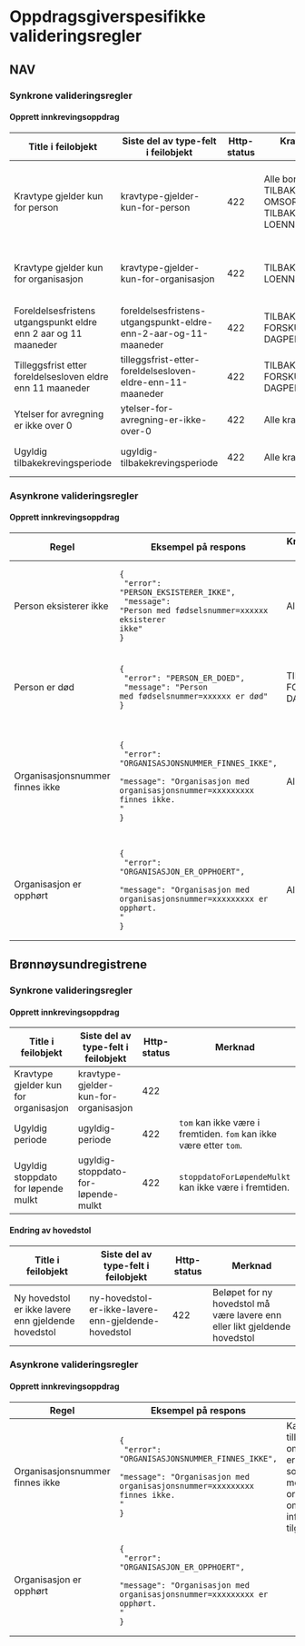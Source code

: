 # Oppdragsgiverspesifikke valideringsregler

## NAV

### Synkrone valideringsregler

#### Opprett innkrevingsoppdrag

| Title i feilobjekt                                              | Siste del av type-felt i feilobjekt                             | Http-status | Kravtyper regelen gjelder for                                                                   | Merknad                                                                                                                                   |
|-----------------------------------------------------------------|-----------------------------------------------------------------|-------------|-------------------------------------------------------------------------------------------------|-------------------------------------------------------------------------------------------------------------------------------------------|
| Kravtype gjelder kun for person                                 | kravtype-gjelder-kun-for-person                                 | 422         | Alle bortsett fra TILBAKEKREVING\_<br/>OMSORGSPENGER og TILBAKEKREVING\_<br/>LOENNSKOMPENSASJON | Alle kravtyper kan *kun* rettes mot personer, med unntak av TILBAKEKREVING\_<br/>OMSORGSPENGER og TILBAKEKREVING\_<br/>LOENNSKOMPENSASJON |  
| Kravtype gjelder kun for organisasjon                           | kravtype-gjelder-kun-for-organisasjon                           | 422         | TILBAKEKREVING\_<br/>LOENNSKOMPENSASJON                                                         | Det er kun kravtypen TILBAKEKREVING\_<br/>LOENNSKOMPENSASJON som *kun* kan rettes mot organisasjoner.                                     | 
| Foreldelsesfristens utgangspunkt eldre enn 2 aar og 11 maaneder | foreldelsesfristens-utgangspunkt-eldre-enn-2-aar-og-11-maaneder | 422         | TILBAKEKREVING\_<br/>FORSKUTTERTE\_<br/>DAGPENGER                                               |                                                                                                                                           | 
| Tilleggsfrist etter foreldelsesloven eldre enn 11 maaneder      | tilleggsfrist-etter-foreldelsesloven-eldre-enn-11-maaneder      | 422         | TILBAKEKREVING\_<br/>FORSKUTTERTE\_<br/>DAGPENGER                                               |                                                                                                                                           | 
| Ytelser for avregning er ikke over 0                            | ytelser-for-avregning-er-ikke-over-0                            | 422         | Alle kravtyper                                                                                  |                                                                                                                                           |
| Ugyldig tilbakekrevingsperiode                                  | ugyldig-tilbakekrevingsperiode                                  | 422         | Alle kravtyper                                                                                  | `tom` kan ikke være i fremtiden. `fom` kan ikke være etter `tom`.                                                                         |

### Asynkrone valideringsregler

#### Opprett innkrevingsoppdrag

| Regel                           | Eksempel på respons                                                                                                                                               | Kravtyper regelen gjelder for                     | Merknad                                                                                                                                                              |
|---------------------------------|-------------------------------------------------------------------------------------------------------------------------------------------------------------------|---------------------------------------------------|----------------------------------------------------------------------------------------------------------------------------------------------------------------------|
| Person eksisterer ikke          | <pre><code>{<br/>  "error": "PERSON_EKSISTERER_IKKE",<br/>  "message": "Person med fødselsnummer=xxxxxx eksisterer ikke"<br/>}</code></pre>                       | Alle                                              |                                                                                                                                                                      |
| Person er død                   | <pre><code>{<br/>  "error": "PERSON_ER_DOED",<br/>  "message": "Person med fødselsnummer=xxxxxx er død"<br/>}</code></pre>                                        | TILBAKEKREVING\_<br/>FORSKUTTERTE\_<br/>DAGPENGER | Det kan ikke rettes krav mot døde personer for kravtyper som er listet opp i kolonnen til venstre.                                                                   |
| Organisasjonsnummer finnes ikke | <pre><code>{<br/>  "error": "ORGANISASJONSNUMMER_FINNES_IKKE",<br/>  "message": "Organisasjon med organisasjonsnummer=xxxxxxxxx finnes ikke. "<br/>}</code></pre> | Alle                                              | Kan komme tilleggsinformasjon om at virksomheten er slettet, eller slettet som følge av dublett med nytt organisasjonsnummer om denne informasjonen er tilgjengelig. |
| Organisasjon er opphørt         | <pre><code>{<br/>  "error": "ORGANISASJON_ER_OPPHOERT",<br/>  "message": "Organisasjon med organisasjonsnummer=xxxxxxxxx er opphørt. "<br/>}</code></pre>         | Alle                                              |                                                                                                                                                                      |

## Brønnøysundregistrene

### Synkrone valideringsregler

#### Opprett innkrevingsoppdrag

| Title i feilobjekt                    | Siste del av type-felt i feilobjekt   | Http-status | Merknad                                                           |
|---------------------------------------|---------------------------------------|-------------|-------------------------------------------------------------------|
| Kravtype gjelder kun for organisasjon | kravtype-gjelder-kun-for-organisasjon | 422         |                                                                   | 
| Ugyldig periode                       | ugyldig-periode                       | 422         | `tom` kan ikke være i fremtiden. `fom` kan ikke være etter `tom`. |
| Ugyldig stoppdato for løpende mulkt   | ugyldig-stoppdato-for-løpende-mulkt   | 422         | `stoppdatoForLøpendeMulkt` kan ikke være i fremtiden.             |

#### Endring av hovedstol

| Title i feilobjekt                                  | Siste del av type-felt i feilobjekt                 | Http-status | Merknad                                                                    |
|-----------------------------------------------------|-----------------------------------------------------|-------------|----------------------------------------------------------------------------|
| Ny hovedstol er ikke lavere enn gjeldende hovedstol | ny-hovedstol-er-ikke-lavere-enn-gjeldende-hovedstol | 422         | Beløpet for ny hovedstol må være lavere enn eller likt gjeldende hovedstol |

### Asynkrone valideringsregler

#### Opprett innkrevingsoppdrag

| Regel                           | Eksempel på respons                                                                                                                                               | Merknad                                                                                                                                                              |
|---------------------------------|-------------------------------------------------------------------------------------------------------------------------------------------------------------------|----------------------------------------------------------------------------------------------------------------------------------------------------------------------|
| Organisasjonsnummer finnes ikke | <pre><code>{<br/>  "error": "ORGANISASJONSNUMMER_FINNES_IKKE",<br/>  "message": "Organisasjon med organisasjonsnummer=xxxxxxxxx finnes ikke. "<br/>}</code></pre> | Kan komme tilleggsinformasjon om at virksomheten er slettet, eller slettet som følge av dublett med nytt organisasjonsnummer om denne informasjonen er tilgjengelig. |
| Organisasjon er opphørt         | <pre><code>{<br/>  "error": "ORGANISASJON_ER_OPPHOERT",<br/>  "message": "Organisasjon med organisasjonsnummer=xxxxxxxxx er opphørt. "<br/>}</code></pre>         |                                                                                                                                                                      |
